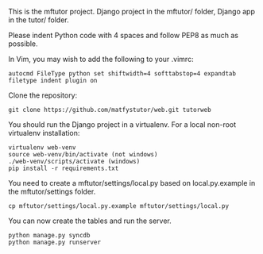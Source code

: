 This is the mftutor project. Django project in the mftutor/ folder, Django app
in the tutor/ folder.

Please indent Python code with 4 spaces and follow PEP8 as much as possible.

In Vim, you may wish to add the following to your .vimrc:

    autocmd FileType python set shiftwidth=4 softtabstop=4 expandtab
    filetype indent plugin on

Clone the repository:

    git clone https://github.com/matfystutor/web.git tutorweb

You should run the Django project in a virtualenv. For a local non-root virtualenv installation:

    virtualenv web-venv
    source web-venv/bin/activate (not windows)
    ./web-venv/scripts/activate (windows)
    pip install -r requirements.txt

You need to create a mftutor/settings/local.py based on local.py.example in the
mftutor/settings folder.

    cp mftutor/settings/local.py.example mftutor/settings/local.py

You can now create the tables and run the server.

    python manage.py syncdb
    python manage.py runserver
